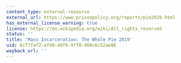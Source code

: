 ```yaml
---
content_type: external-resource
external_url: https://www.prisonpolicy.org/reports/pie2019.html
has_external_license_warning: true
license: https://en.wikipedia.org/wiki/All_rights_reserved
status: ''
title: 'Mass Incarceration: The Whole Pie 2019'
uid: 6cf7faf2-afd8-48f0-9ff0-408c6c52ae86
wayback_url: ''
---
```


